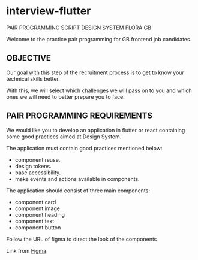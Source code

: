 # interview-flutter

PAIR PROGRAMMING SCRIPT DESIGN SYSTEM FLORA GB

Welcome to the practice pair programming for GB frontend job candidates.

## OBJECTIVE

Our goal with this step of the recruitment process is to get to know your technical skills better.

With this, we will select which challenges we will pass on to you and which ones we will need to better prepare you to face.

## PAIR PROGRAMMING REQUIREMENTS

We would like you to develop an application in flutter or react containing some good practices aimed at Design System.

The application must contain good practices mentioned below:

- component reuse.
- design tokens.
- base accessibility.
- make events and actions available in components.


The application should consist of three main components:

- component card
- component image
- component heading
- component text
- component button


Follow the URL of figma to direct the look of the components

Link from [Figma](https://www.figma.com/file/6V16GN9NjSSipRG5kz0VvF/Teste-dev-flutter?node-id=0%3A1&t=8l74M4pf9Pi4d0aK-0).

